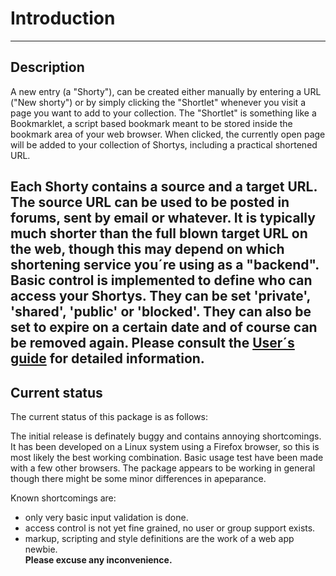 # Introduction
-----

## Description  

A new entry (a "Shorty"), can be created either manually by entering a URL ("New shorty") or by simply clicking the "Shortlet" whenever you visit a page you want to add to your collection. The "Shortlet" is something like a Bookmarklet, a script based bookmark meant to be stored inside the bookmark area of your web browser. When clicked, the currently open page will be added to your collection of Shortys, including a practical shortened URL.


Each Shorty contains a source and a target URL. The source URL can be used to be posted in forums, sent by email or whatever. It is typically much shorter than the full blown target URL on the web, though this may depend on which shortening service you´re using as a "backend". Basic control is implemented to define who can access your Shortys. They can be set 'private', 'shared', 'public' or 'blocked'. They can also be set to expire on a certain date and of course can be removed again. Please consult the [User´s guide](shorty_user.md) for detailed information.
-----

## Current status  

The current status of this package is as follows:


The initial release is definately buggy and contains annoying shortcomings. It has been developed on a Linux system using a Firefox browser, so this is most likely the best working combination. Basic usage test have been made with a few other browsers. The package appears to be working in general though there might be some minor differences in apeparance.


Known shortcomings are:

* only very basic input validation is done.  
* access control is not yet fine grained, no user or group support exists.  
* markup, scripting and style definitions are the work of a web app newbie.  
**Please excuse any inconvenience.**
